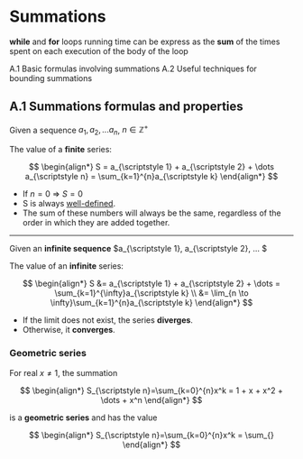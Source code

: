 # Summations

**while** and **for** loops running time can be express as the **sum** of the times spent on each execution of the body of the loop

A.1 Basic formulas involving summations
A.2 Useful techniques for bounding summations

## A.1 Summations formulas and properties
Given a sequence $a_{\scriptstyle 1}, a_{\scriptstyle 2}, ... a_{\scriptstyle n}$, $n \in \mathbb{Z}^{+}$

The value of a **finite** series:

$$
\begin{align*}
S = a_{\scriptstyle 1} + a_{\scriptstyle 2} + \dots a_{\scriptstyle n} = \sum_{k=1}^{n}a_{\scriptstyle k}
\end{align*}
$$

- If $n = 0$ => $S = 0$
- S is always [well-defined](https://en.wikipedia.org/wiki/Well-defined_expression).
- The sum of these numbers will always be the same, regardless of the order in which they are added together.

<hr>

Given an **infinite sequence** $a_{\scriptstyle 1}, a_{\scriptstyle 2}, ... $

The value of an **infinite** series:

$$
\begin{align*}
S &= a_{\scriptstyle 1} + a_{\scriptstyle 2} + \dots = \sum_{k=1}^{\infty}a_{\scriptstyle k} \\
&= \lim_{n \to \infty}\sum_{k=1}^{n}a_{\scriptstyle k}
\end{align*}
$$

- If the limit does not exist, the series **diverges**.
- Otherwise, it **converges**.

### Geometric series
For real $x \neq 1$, the summation

$$
\begin{align*}
S_{\scriptstyle n}=\sum_{k=0}^{n}x^k = 1 + x + x^2 + \dots + x^n
\end{align*}
$$

is a **geometric series** and has the value

$$
\begin{align*}
S_{\scriptstyle n}=\sum_{k=0}^{n}x^k = \sum_{}
\end{align*}
$$